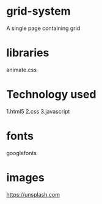 # grid-system
A single page containing grid
# libraries
animate.css
# Technology used
1.html5
2.css 
3.javascript
# fonts
googlefonts
# images
https://unsplash.com

